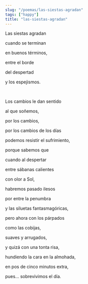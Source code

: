```yaml
---
slug: "/poemas/las-siestas-agradan"
tags: ["happy"]
title: "las-siestas-agradan"
---
```

Las siestas agradan

cuando se terminan

en buenos términos,

entre el borde

del despertad

y los espejismos.

&nbsp;

Los cambios le dan sentido

al que soñemos,

por los cambios,

por los cambios de los días

podemos resistir el sufrimiento,

porque sabemos que

cuando al despertar

entre sábanas calientes

con olor a Sol,

habremos pasado ilesos

por entre la penumbra

y las siluetas fantasmagóricas,

pero ahora con los párpados

como las cobijas,

suaves y arrugados,

y quizá con una tonta risa,

hundiendo la cara en la almohada,

en pos de cinco minutos extra,

pues... sobrevivimos el día.